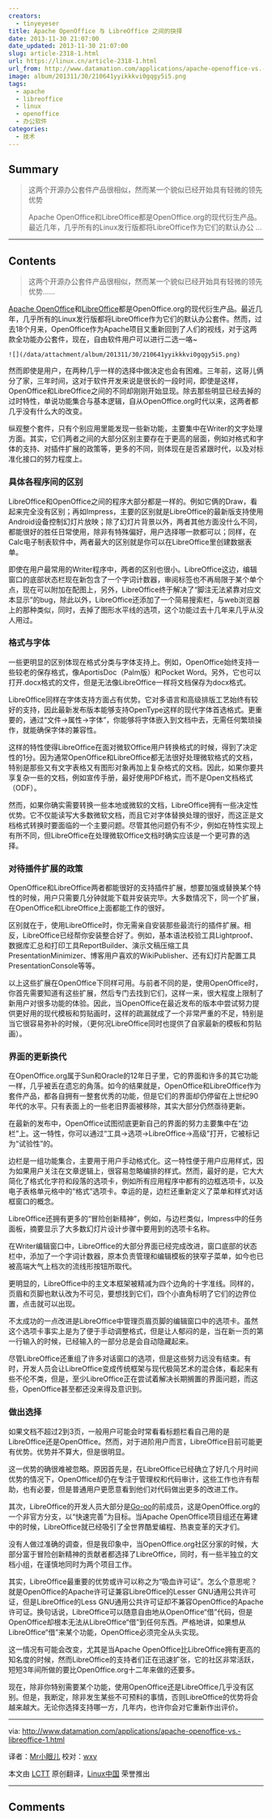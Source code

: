 ```yaml
---
creators:
  - tinyeyeser
title: Apache OpenOffice 与 LibreOffice 之间的抉择
date: 2013-11-30 21:07:00
date_updated: 2013-11-30 21:07:00
slug: article-2318-1.html
url: https://linux.cn/article-2318-1.html
url_from: http://www.datamation.com/applications/apache-openoffice-vs.-libreoffice-1.html
image: album/201311/30/210641yyikkkvi0gqgy5i5.png
tags:
  - apache
  - libreoffice
  - linux
  - openoffice
  - 办公软件
categories:
  - 技术
---
```


## Summary

> 这两个开源办公套件产品很相似，然而某一个貌似已经开始具有轻微的领先优势
> 
> Apache OpenOffice和LibreOffice都是OpenOffice.org的现代衍生产品。最近几年，几乎所有的Linux发行版都将LibreOffice作为它们的默认办公 ...

***

<!-- more -->

## Contents

> 
> 这两个开源办公套件产品很相似，然而某一个貌似已经开始具有轻微的领先优势……
> 
> 
> 

[Apache OpenOffice](http://www.openoffice.org/)和[LibreOffice](http://www.libreoffice.org/)都是OpenOffice.org的现代衍生产品。最近几年，几乎所有的Linux发行版都将LibreOffice作为它们的默认办公套件。然而，过去18个月来，OpenOffice作为Apache项目又重新回到了人们的视线，对于这两款全功能办公套件，现在，自由软件用户可以进行二选一咯~

`![](/data/attachment/album/201311/30/210641yyikkkvi0gqgy5i5.png)`

然而即使是用户，在两种几乎一样的选择中做决定也会有困难。三年前，这哥儿俩分了家，三年时间，这对于软件开发来说是很长的一段时间，即使是这样，OpenOffice和LibreOffice之间的不同却刚刚开始显现。除去那些明显已经去掉的过时特性，单说功能集合与基本逻辑，自从OpenOffice.org时代以来，这两者都几乎没有什么大的改变。

纵观整个套件，只有个别应用里能发现一些新功能，主要集中在Writer的文字处理方面。其实，它们两者之间的大部分区别主要存在于更高的层面，例如对格式和字体的支持、对插件扩展的政策等，更多的不同，则体现在是否紧跟时代，以及对标准化接口的努力程度上。

### 具体各程序间的区别

LibreOffice和OpenOffice之间的程序大部分都是一样的。例如它俩的Draw，看起来完全没有区别；再如Impress，主要的区别就是LibreOffice的最新版支持使用Android设备控制幻灯片放映；除了幻灯片背景以外，两者其他方面没什么不同，都能很好的胜任日常使用，除非有特殊偏好，用户选择哪一款都可以；同样，在Calc电子制表软件中，两者最大的区别就是你可以在LibreOffice里创建数据表单。

即使在用户最常用的Writer程序中，两者的区别也很小。LibreOffice这边，编辑窗口的底部状态栏现在新包含了一个字词计数器，审阅标签也不再局限于某个单个点，现在可以附加在配图上，另外，LibreOffice终于解决了“脚注无法紧靠对应文本显示”的bug，除此以外，LibreOffice还添加了一个简易搜索栏，与web浏览器上的那种类似，同时，去掉了图形水平线的选项，这个功能过去十几年来几乎从没人用过。

### 格式与字体

一些更明显的区别体现在格式分类与字体支持上。例如，OpenOffice始终支持一些较老的保存格式，像AportisDoc（Palm版）和Pocket Word。另外，它也可以打开.docx格式的文件，但是无法像LibreOffice一样将文档保存为docx格式。

LibreOffice同样在字体支持方面占有优势。它对多语言和高级排版工艺始终有较好的支持，因此最新发布版本能够支持OpenType这样的现代字体首选格式。更重要的，通过“文件->属性->字体”，你能够将字体嵌入到文档中去，无需任何繁琐操作，就能确保字体的兼容性。

这样的特性使得LibreOffice在面对微软Office用户转换格式的时候，得到了决定性的1分。因为通常OpenOffice和LibreOffice都无法很好处理微软格式的文档，特别是那些又有文字表格又有图形对象再加上复杂格式的文档。因此，如果你要共享复杂一些的文档，例如宣传手册，最好使用PDF格式，而不是Open文档格式（ODF）。

然而，如果你确实需要转换一些本地或微软的文档，LibreOffice拥有一些决定性优势。它不仅能读写大多数微软文档，而且它对字体替换处理的很好，而这正是文档格式转换时要面临的一个主要问题。尽管其他问题仍有不少，例如在特性实现上有所不同，但LibreOffice在处理微软Office文档时确实应该是一个更可靠的选择。

### 对待插件扩展的政策

OpenOffice和LibreOffice两者都能很好的支持插件扩展，想要加强或替换某个特性的时候，用户只需要几分钟就能下载并安装完毕。大多数情况下，同一个扩展，在OpenOffice和LibreOffice上面都能工作的很好。

区别就在于，使用LibreOffice时，你无需亲自安装那些最流行的插件扩展。相反，LibreOffice已经帮你安装整合好了。例如，基本语法校验工具Lightproof、数据库汇总和打印工具ReportBuilder、演示文稿压缩工具PresentationMinimizer、博客用户喜欢的WikiPublisher、还有幻灯片配置工具PresentationConsole等等。

以上这些扩展在OpenOffice下同样可用。与前者不同的是，使用OpenOffice时，你首先需要知道有这些扩展，然后专门去找到它们，这样一来，很大程度上限制了新用户对很多功能的体验。因此，当OpenOffice在最近发布的版本中尝试努力提供更好用的现代模板和剪贴画时，这样的疏漏就成了一个非常严重的不足，特别是当它很容易弥补的时候，（更何况LibreOffice同时也提供了自家最新的模板和剪贴画）。

### 界面的更新换代

在OpenOffice.org属于Sun和Oracle的12年日子里，它的界面和许多的其它功能一样，几乎被丢在遗忘的角落。如今的结果就是，OpenOffice和LibreOffice作为套件产品，都各自拥有一整套优秀的功能，但是它们的界面却仍停留在上世纪90年代的水平。只有表面上的一些老旧界面被移除，其实大部分仍然亟待更新。

在最新的发布中，OpenOffice试图彻底更新自己的界面的努力主要集中在“边栏”上。这一特性，你可以通过“工具->选项->LibreOffice->高级”打开，它被标记为“试验性”的。

边栏是一组功能集合，主要用于用户手动格式化。这一特性便于用户应用样式，因为如果用户关注在文章逻辑上，很容易忽略编排的样式。然而，最好的是，它大大简化了格式化字符和段落的选项卡，例如所有应用程序中都有的边框选项卡，以及电子表格单元格中的“格式”选项卡。幸运的是，边栏还重新定义了菜单和样式对话框窗口的概念。

LibreOffice还拥有更多的“冒险创新精神”，例如，与边栏类似，Impress中的任务面板，摘要显示了大多数幻灯片设计步骤中要用到的选项卡名称。

在Writer编辑窗口中，LibreOffice的大部分界面已经完成改进，窗口底部的状态栏中，添加了一个字词计数器，原本负责管理和编辑模板的狭窄子菜单，如今也已被高端大气上档次的流线形按钮所取代。

更明显的，LibreOffice中的主文本框架被精减为四个边角的十字准线。同样的，页眉和页脚也默认改为不可见，要想找到它们，四个小直角标明了它们的边界位置，点击就可以出现。

不太成功的一点改进是LibreOffice中管理页眉页脚的编辑窗口中的选项卡。虽然这个选项卡事实上是为了便于手动调整格式，但是让人郁闷的是，当在新一页的第一行输入的时候，已经输入的一部分总是会自动隐藏起来。

尽管LibreOffice还重组了许多对话窗口的选项，但是这些努力远没有结束。有时，开发人员会让LibreOffice变成传统框架与现代极简艺术的混合体，看起来有些不伦不类，但是，至少LibreOffice正在尝试着解决长期搁置的界面问题，而这些，OpenOffice甚至都还没来得及意识到。

### 做出选择

如果文档不超过2到3页，一般用户可能会时常看看标题栏看自己用的是LibreOffice还是OpenOffice。然而，对于进阶用户而言，LibreOffice目前可能更有优势。优势并不算大，但是很明显。

这一优势的确很难被忽略。原因首先是，在LibreOffice已经确立了好几个月时间优势的情况下，OpenOffice却仍在专注于管理权和代码审计，这些工作也许有帮助，也有必要，但是普通用户更愿意看到他们对代码做出更多的改进工作。

其次，LibreOffice的开发人员大部分是[Go-oo](https://en.wikipedia.org/wiki/Go-oo)的前成员，这是OpenOffice.org的一个非官方分支，以“快速完善”为目标。当Apache OpenOffice项目组还在筹建中的时候，LibreOffice就已经吸引了全世界酷爱编程、热衷变革的天才们。

没有人做过准确的调查，但是我印象中，当OpenOffice.org社区分家的时候，大部分富于冒险创新精神的贡献者都选择了LibreOffice，同时，有一些半独立的文档小组，在谨慎地同时为两个项目工作。

其实，LibreOffice最重要的优势或许可以称之为“吸血许可证”。怎么个意思呢？就是OpenOffice的Apache许可证兼容LibreOffice的Lesser GNU通用公共许可证，但是LibreOffice的Less GNU通用公共许可证却不兼容OpenOffice的Apache许可证。换句话说，LibreOffice可以随意自由地从OpenOffice“借”代码，但是OpenOffice却根本无法从LibreOffice“借”到任何东西。严格地讲，如果想从LibreOffice“借”来某个功能，OpenOffice必须完全从头实现。

这一情况有可能会改变，尤其是当Apache OpenOffice比LibreOffice拥有更高的知名度的时候，然而LibreOffice的支持者们正在迅速扩张，它的社区非常活跃，短短3年间所做的要比OpenOffice.org十二年来做的还要多。

现在，除非你特别需要某个功能，使用OpenOffice还是LibreOffice几乎没有区别。但是，我断定，除非发生某些不可预料的事情，否则LibreOffice的优势将会越来越大。无论你选择支持哪一方，几年内，也许你会对它重新作出评价。

---

via: <http://www.datamation.com/applications/apache-openoffice-vs.-libreoffice-1.html>

译者：[Mr小眼儿](http://blog.csdn.net/tinyeyeser) 校对：[wxy](https://github.com/wxy)

本文由 [LCTT](https://github.com/LCTT/TranslateProject) 原创翻译，[Linux中国](https://linux.cn/) 荣誉推出

***

## Comments

